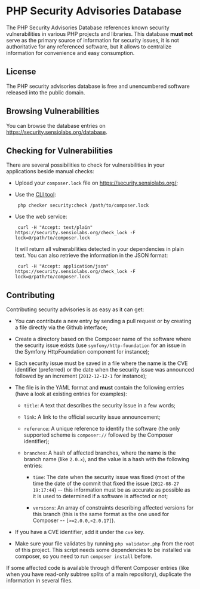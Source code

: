 PHP Security Advisories Database
================================

The PHP Security Advisories Database references known security
vulnerabilities in various PHP projects and libraries. This database **must
not** serve as the primary source of information for security issues, it is
not authoritative for any referenced software, but it allows to centralize
information for convenience and easy consumption.

License
-------

The PHP security advisories database is free and unencumbered software released
into the public domain.

Browsing Vulnerabilities
------------------------

You can browse the database entries on https://security.sensiolabs.org/database.

Checking for Vulnerabilities
----------------------------

There are several possibilities to check for vulnerabilities in your
applications beside manual checks:

 * Upload your `composer.lock` file on https://security.sensiolabs.org/;

 * Use the [CLI tool][1]:

        php checker security:check /path/to/composer.lock

 * Use the web service:

        curl -H "Accept: text/plain" https://security.sensiolabs.org/check_lock -F lock=@/path/to/composer.lock

   It will return all vulnerabilities detected in your dependencies in plain
   text. You can also retrieve the information in the JSON format:

        curl -H "Accept: application/json" https://security.sensiolabs.org/check_lock -F lock=@/path/to/composer.lock

Contributing
------------

Contributing security advisories is as easy as it can get:

  * You can contribute a new entry by sending a pull request or by creating a
    file directly via the Github interface;

  * Create a directory based on the Composer name of the software where the
    security issue exists (use `symfony/http-foundation` for an issue in the
    Symfony HttpFoundation component for instance);

  * Each security issue must be saved in a file where the name is the CVE
    identifier (preferred) or the date when the security issue was announced
    followed by an increment (`2012-12-12-1` for instance);

  * The file is in the YAML format and **must** contain the following entries
    (have a look at existing entries for examples):

      * `title`:     A text that describes the security issue in a few words;

      * `link`:      A link to the official security issue announcement;

      * `reference`: A unique reference to identify the software (the only
        supported scheme is `composer://` followed by the Composer identifier);

      * `branches`: A hash of affected branches, where the name is the branch
        name (like `2.0.x`), and the value is a hash with the following
        entries:

          * `time`: The date when the security issue was fixed (most of the
            time the date of the commit that fixed the issue (`2012-08-27
            19:17:44`) -- this information must be as accurate as possible as
            it is used to determined if a software is affected or not;

          * `versions`: An array of constraints describing affected versions
            for this branch (this is the same format as the one used for
            Composer -- `[>=2.0.0,<2.0.17]`).

  * If you have a CVE identifier, add it under the `cve` key.

  * Make sure your file validates by running `php validator.php` from the root of this project.
    This script needs some dependencies to be installed via composer, so you need to
    run `composer install` before.

If some affected code is available through different Composer entries (like
when you have read-only subtree splits of a main repository), duplicate the
information in several files.

[1]: https://github.com/sensiolabs/security-checker
